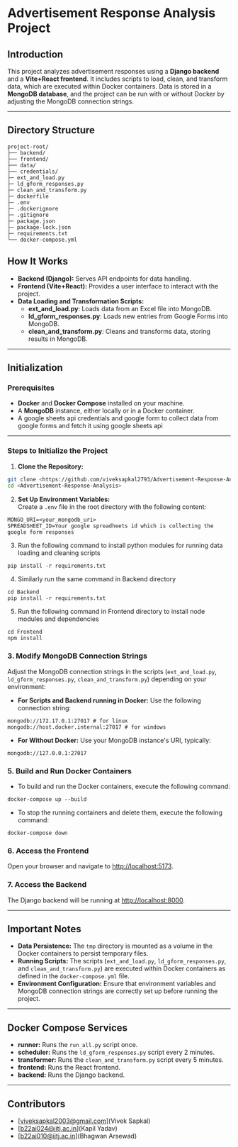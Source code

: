 # Advertisement Response Analysis Project

## Introduction
This project analyzes advertisement responses using a **Django backend** and a **Vite+React frontend**. It includes scripts to load, clean, and transform data, which are executed within Docker containers. Data is stored in a **MongoDB database**, and the project can be run with or without Docker by adjusting the MongoDB connection strings.

---

## Directory Structure

```plaintext
project-root/
├── backend/
├── frontend/
├── data/
├── credentials/
├─ ext_and_load.py
├─ ld_gform_responses.py
├─ clean_and_transform.py 
├─ dockerfile 
├─ .env
├─ .dockerignore
├─ .gitignore
├─ package.json
├─ package-lock.json
├─ requirements.txt
└── docker-compose.yml
```

## How It Works

- **Backend (Django):** Serves API endpoints for data handling.
- **Frontend (Vite+React):** Provides a user interface to interact with the project.
- **Data Loading and Transformation Scripts:**
  - **ext_and_load.py**: Loads data from an Excel file into MongoDB.
  - **ld_gform_responses.py**: Loads new entries from Google Forms into MongoDB.
  - **clean_and_transform.py**: Cleans and transforms data, storing results in MongoDB.

---

## Initialization

### Prerequisites

- **Docker** and **Docker Compose** installed on your machine.
- A **MongoDB** instance, either locally or in a Docker container.
- A google sheets api credentials and google form to collect data from google forms and fetch it using google sheets api


---

### Steps to Initialize the Project

1. **Clone the Repository:**

```bash
git clone <https://github.com/viveksapkal2793/Advertisement-Response-Analysis.git>
cd <Advertisement-Response-Analysis>
```

2. **Set Up Environment Variables:**  
   Create a `.env` file in the root directory with the following content:

```
MONGO_URI=<your_mongodb_uri>
SPREADSHEET_ID=Your google spreadheets id which is collecting the google form responses
```

3. Run the following command to install python modules for running data loading and cleaning scripts

```
pip install -r requirements.txt
```

4. Similarly run the same command in Backend directory

```
cd Backend
pip install -r requirements.txt
```

5. Run the following command in Frontend directory to install node modules and dependencies

```
cd Frontend
npm install
```

### 3. Modify MongoDB Connection Strings
Adjust the MongoDB connection strings in the scripts (`ext_and_load.py`, `ld_gform_responses.py`, `clean_and_transform.py`) depending on your environment:

- **For Scripts and Backend running in Docker:** Use the following connection string:
```
mongodb://172.17.0.1:27017 # for linux
mongodb://host.docker.internal:27017 # for windows
```
- **For Without Docker:** Use your MongoDB instance's URI, typically:
```
mongodb://127.0.0.1:27017
```

### 5. Build and Run Docker Containers
- To build and run the Docker containers, execute the following command:

```
docker-compose up --build
```
- To stop the running containers and delete them, execute the following command:
```
docker-compose down
```

### 6. Access the Frontend

Open your browser and navigate to [http://localhost:5173](http://localhost:5173).

### 7. Access the Backend

The Django backend will be running at [http://localhost:8000](http://localhost:8000).

---

## Important Notes

- **Data Persistence:** The `tmp` directory is mounted as a volume in the Docker containers to persist temporary files.
- **Running Scripts:** The scripts (`ext_and_load.py`, `ld_gform_responses.py`, and `clean_and_transform.py`) are executed within Docker containers as defined in the `docker-compose.yml` file.
- **Environment Configuration:** Ensure that environment variables and MongoDB connection strings are correctly set up before running the project.

---

## Docker Compose Services

- **runner:** Runs the `run_all.py` script once.
- **scheduler:** Runs the `ld_gform_responses.py` script every 2 minutes.
- **transformer:** Runs the `clean_and_transform.py` script every 5 minutes.
- **frontend:** Runs the React frontend.
- **backend:** Runs the Django backend.

---

## Contributors

- [viveksapkal2003@gmail.com](Vivek Sapkal)
- [b22ai024@iitj.ac.in](Kapil Yadav)
- [b22ai010@iitj.ac.in](Bhagwan Arsewad)